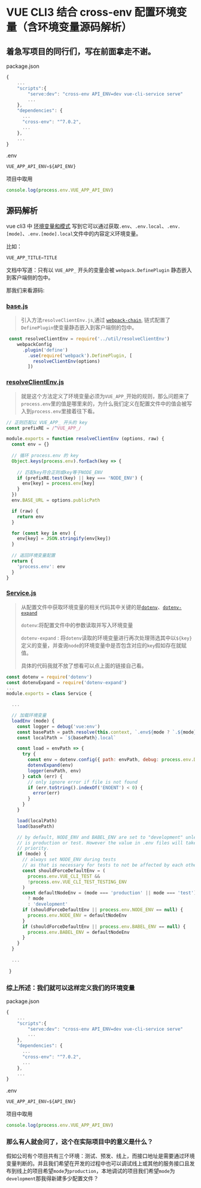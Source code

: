 # VUE CLI3 结合 cross-env 配置环境变量（含环境变量源码解析）



## 着急写项目的同行们，写在前面拿走不谢。

package.json

```js
{
    ...
    "scripts":{
        "serve:dev": "cross-env API_ENV=dev vue-cli-service serve"
        ...
    },
    "dependencies": {
      ...
      "cross-env": "^7.0.2",
      ...
    },
    ...
}
```

.env

```js
VUE_APP_API_ENV=${API_ENV}
```

项目中取用

```javascript
console.log(process.env.VUE_APP_API_ENV)
```

## 源码解析

vue cli3 中 [环境变量和模式](https://cli.vuejs.org/zh/guide/mode-and-env.html) 写到它可以通过获取`.env`、`.env.local`、`.env.[mode]`、`.env.[mode].local`文件中的内容定义环境变量。

比如：

```js
VUE_APP_TITLE=TITLE
```

文档中写道：只有以 `VUE_APP_` 开头的变量会被 `webpack.DefinePlugin` 静态嵌入到客户端侧的包中。

那我们来看源码:

### [base.js](https://github.com/vuejs/vue-cli/blob/dev/packages/%40vue/cli-service/lib/config/base.js#L192)

> 引入方法`resolveClientEnv.js`,通过 [`webpack-chain`](https://github.com/neutrinojs/webpack-chain), 链式配置了`DefinePlugin`使变量静态嵌入到客户端侧的包中。

```js
 const resolveClientEnv = require('../util/resolveClientEnv')
    webpackConfig
      .plugin('define')
        .use(require('webpack').DefinePlugin, [
          resolveClientEnv(options)
        ])
```

### [resolveClientEnv.js](https://github.com/vuejs/vue-cli/blob/dev/packages/%40vue/cli-service/lib/util/resolveClientEnv.js)

> 就是这个方法定义了环境变量必须为`VUE_APP_`开始的规则，那么问题来了`process.env`里的值是哪里来的，为什么我们定义在配置文件中的值会被写入到`process.env`里接着往下看。

```js
// 正则匹配以 VUE_APP_ 开头的 key
const prefixRE = /^VUE_APP_/

module.exports = function resolveClientEnv (options, raw) {
  const env = {}
  
  // 循环 process.env 的 key
  Object.keys(process.env).forEach(key => {
  
    // 匹配key符合正则或key等于NODE_ENV
    if (prefixRE.test(key) || key === 'NODE_ENV') {
      env[key] = process.env[key]
    }
  })
  env.BASE_URL = options.publicPath

  if (raw) {
    return env
  }

  for (const key in env) {
    env[key] = JSON.stringify(env[key])
  }
  
  // 返回环境变量配置
  return {
    'process.env': env
  }
}
```

### [Service.js](https://github.com/vuejs/vue-cli/blob/dev/packages/%40vue/cli-service/lib/Service.js#L89)

> 从配置文件中获取环境变量的相关代码其中关键的是[`dotenv`](https://github.com/motdotla/dotenv/blob/master/lib/main.js)、[`dotenv-expand`](https://github.com/motdotla/dotenv-expand/blob/master/lib/main.js)
>
> `dotenv`:将配置文件中的参数读取并写入环境变量
>
> `dotenv-expand` : 将`dotenv`读取的环境变量进行再次处理筛选其中以`${key}`定义的变量，并查询`node`的环境变量中是否包含对应的`key`假如存在就赋值。
>
> 具体的代码我就不放了想看可以点上面的链接自己看。

```js
const dotenv = require('dotenv')
const dotenvExpand = require('dotenv-expand')
...
module.exports = class Service {

  ...

  // 加载环境变量
  loadEnv (mode) {
    const logger = debug('vue:env')
    const basePath = path.resolve(this.context, `.env${mode ? `.${mode}` : ``}`)
    const localPath = `${basePath}.local`

    const load = envPath => {
      try {
        const env = dotenv.config({ path: envPath, debug: process.env.DEBUG })
        dotenvExpand(env)
        logger(envPath, env)
      } catch (err) {
        // only ignore error if file is not found
        if (err.toString().indexOf('ENOENT') < 0) {
          error(err)
        }
      }
    }

    load(localPath)
    load(basePath)

    // by default, NODE_ENV and BABEL_ENV are set to "development" unless mode
    // is production or test. However the value in .env files will take higher
    // priority.
    if (mode) {
      // always set NODE_ENV during tests
      // as that is necessary for tests to not be affected by each other
      const shouldForceDefaultEnv = (
        process.env.VUE_CLI_TEST &&
        !process.env.VUE_CLI_TEST_TESTING_ENV
      )
      const defaultNodeEnv = (mode === 'production' || mode === 'test')
        ? mode
        : 'development'
      if (shouldForceDefaultEnv || process.env.NODE_ENV == null) {
        process.env.NODE_ENV = defaultNodeEnv
      }
      if (shouldForceDefaultEnv || process.env.BABEL_ENV == null) {
        process.env.BABEL_ENV = defaultNodeEnv
      }
    }
  }
  
  ...
 
 }
```

### 综上所述：我们就可以这样定义我们的环境变量

package.json

```js
{
    ...
    "scripts":{
        "serve:dev": "cross-env API_ENV=dev vue-cli-service serve"
        ...
    },
    "dependencies": {
      ...
      "cross-env": "^7.0.2",
      ...
    },
    ...
}
```

.env

```js
VUE_APP_API_ENV=${API_ENV}
```

项目中取用

```js
console.log(process.env.VUE_APP_API_ENV)
```

### 那么有人就会问了，这个在实际项目中的意义是什么？

假如公司有个项目共有三个环境：测试、预发、线上，而接口地址是需要通过环境变量判断的。并且我们希望在开发的过程中也可以调试线上或其他的服务接口且发布到线上的项目希望`mode`为`production`，本地调试的项目我们希望`mode`为`development`那我得新建多少配置文件？